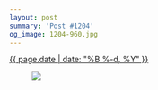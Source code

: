 ```yaml
---
layout: post
summary: 'Post #1204'
og_image: 1204-960.jpg
---
```


<div class="post">
 <time>
  <a href="/1204">
   {{ page.date | date: "%B %-d, %Y" }}
  </a>
 </time>
 <a href="/1204">
  <figure data-taken="9/21/2020">
   <img sizes="(min-width: 700px) 50vw, calc(100vw - 2rem)" src="{{ site.assets_url }}/1204-480.jpg" srcset="{{ site.assets_url }}/1204-240.jpg 240w, {{ site.assets_url }}/1204-480.jpg 480w, {{ site.assets_url }}/1204-720.jpg 720w, {{ site.assets_url }}/1204-960.jpg 960w"/>
  </figure>
 </a>
</div>
